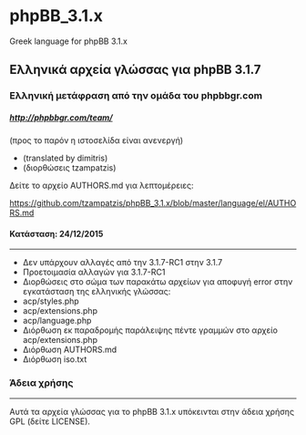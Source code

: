 # phpBB_3.1.x
Greek language for phpBB 3.1.x


Ελληνικά αρχεία γλώσσας για phpBB 3.1.7
--------------------------------------

### Ελληνική μετάφραση από την ομάδα του phpbbgr.com
##### http://phpbbgr.com/team/
(προς το παρόν η ιστοσελίδα είναι ανενεργή)

 * (translated by dimitris)
 * (διορθώσεις tzampatzis)
 
Δείτε το αρχείο AUTHORS.md για λεπτομέρειες:

https://github.com/tzampatzis/phpBB_3.1.x/blob/master/language/el/AUTHORS.md

#### Κατάσταση: 24/12/2015
------
* Δεν υπάρχουν αλλαγές από την 3.1.7-RC1 στην 3.1.7
* Προετοιμασία αλλαγών για 3.1.7-RC1
* Διορθώσεις στο σώμα των παρακάτω αρχείων για αποφυγή error στην εγκατάσταση της ελληνικής γλώσσας:
* 	acp/styles.php
* 	acp/extensions.php
* 	acp/language.php
* Διόρθωση εκ παραδρομής παράλειψης πέντε γραμμών στο αρχείο acp/extensions.php
* Διόρθωση AUTHORS.md
* Διόρθωση iso.txt

### Άδεια χρήσης
------
Αυτά τα αρχεία γλώσσας για το phpBB 3.1.x υπόκεινται στην άδεια χρήσης GPL (δείτε LICENSE).
